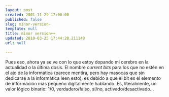 ```yaml
---
layout: post
created: 2001-11-29 17:00:00
published: false
slug: minor-version-
template: null
title: minor version++
updated: 2010-03-25 17:44:28.211148
url: null

---
```


Pues eso, ahora ya se ve con lo que estoy dopando mi cerebro en la actualidad o la última dosis. El nombre <i>current bits</i> para los que no estén en el ajo de la informática (parece mentira, pero hay masocas que sin dedicarse a la informática leen esto), es debido a que el bit es el elemento de información más pequeño digitalmente hablando. Es, literalmente, un valor lógico binario: 1/0, verdadero/falso, sí/no, activado/desactivado...

